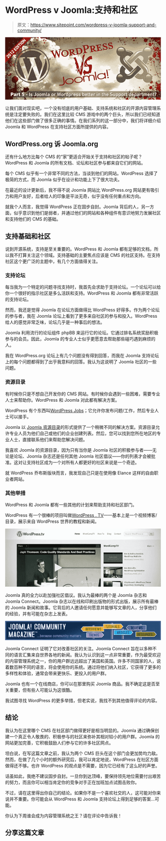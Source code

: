 # WordPress v Joomla:支持和社区

> 原文：<https://www.sitepoint.com/wordpress-v-joomla-support-and-community/>

![](img/8864f8c2ff38d549a64ff9bfe380c0f0.png "header5")

让我们面对现实吧，一个没有彻底的用户基础、支持系统和社区的开源内容管理系统是注定要失败的。我们在这里比较 CMS 游戏中的两个巨头，所以我们已经知道他们在这些部门做了很多正确的事情。在我们系列的这一部分中，我们将详细介绍 Joomla 和 WordPress 在支持社区方面所提供的内容。

## WordPress.org 诉 Joomla.org

还有什么地方比每个 CMS 的“家”更适合开始关于支持和社区的帖子呢？WordPress 和 Joomla 的所有文档、论坛和社区参与都来自它们的网站。

每个 CMS 似乎有一个非常不同的方法，当谈到他们的网站。WordPress 选择了极简的方式，而 Joomla 似乎在设计和功能上下了很大功夫。

在最近的设计更新后，我不得不说 Joomla 网站比 WordPress.org 网站更有吸引力和用户友好，后者给人的印象是平淡无奇，似乎没有任何重点和方向。

就我个人而言，我觉得 WordPress 正在固步自封。Joomla 背后的人，另一方面，似乎意识到他们是弱者，并通过他们的网站和各种组件有意识地努力发展社区和支持他们的 CMS 的基础。

## 支持基础和社区

说到开源系统，支持是至关重要的。WordPress 和 Joomla 都有足够的文档，所以我不打算关注这个领域。支持基础的主要焦点应该是 CMS 的社区支持。在支持社区这个更广泛的主题中，有几个方面值得关注。

### 支持论坛

每当我为一个特定的问题寻找支持时，我首先会求助于支持论坛。一个论坛可以给你一个很好的指示社区是多么活跃和支持。WordPress 和 Joomla 都有非常活跃的支持论坛。

然而，我还是觉得 Joomla 在论坛方面做得比 WordPress 好得多。作为两个论坛的参与者，我在 Joomla 论坛上看到了更多来自社区的参与和投入。WordPress 给人的感觉非常乏味，论坛几乎是一种事后的想法。

Joomla 利用流行的论坛组件 phpBB 来运行它的论坛。它通过排名系统奖励积极参与的会员。因此，Joomla 的专业人士似乎更愿意去帮助那些碰巧遇到麻烦的人。

我在 WordPress.org 论坛上有几个问题没有得到回答，而我在 Joomla 支持论坛上的每个问题都得到了出乎我意料的回答。我认为这说明了 Joomla 社区的一些问题。

### 资源目录

有时候你只是不想自己开发你的 CMS 网站。有时候你会遇到一些困难，需要专业人士来帮助你。WordPress 和 Joomla 对此都有解决方案。

WordPress 有个东西叫[WordPress Jobs](http://jobs.wordpress.net/)；它允许你发布问题/工作，然后专业人士可以接手。

Joomla 以 [Joomla 资源目录](http://resources.joomla.org/)的形式提供了一个稍微不同的解决方案。资源目录允许专业人员为他们自己或他们的企业创建列表。然后，您可以找到您所在地区的专业人士，直接联系他们来帮助您解决问题。

我喜欢 Joomla 的资源目录，因为只有当你是 Joomla 社区的积极参与者——无论是论坛、Joomla 杂志还是任何其他 Joomla 社区倡议——你的列表才会被批准。这对让支持社区成为一个对所有人都更好的社区来说是一个奇迹。

就 WordPress 乔布斯版块而言，我发现自己只是在使用像 Elance 这样的自由职业者网站。

### 其他举措

WordPress 和 Joomla 都有一些其他的计划来帮助支持和社区部门。

WordPress 有一个很棒的项目叫做[WordPress . TV](http://wordpress.tv/)——基本上是一个视频博客/目录，展示来自 WordPress 世界的教程和新闻。

![](img/d8a031c60e5bc8901921c67612535e8b.png "wordpress_tv")

Joomla 真的全力以赴加强社区倡议。我认为最棒的两个是 Joomla 杂志和 Joomla Connect。Joomla 杂志以在线和印刷出版物的形式出版，展示所有最棒的 Joomla 新闻和故事。它背后的人邀请任何愿意并能够写文章的人，分享他们的经验，并有可能在杂志上发表。

![](img/0f2927b5ea54067a9c9644b82bb782fa.png "joomla_magazine")

Joomla Connect 证明了它对改善社区的关注。Joomla Connect 旨在以多种不同的语言汇集来自世界各地的新闻。我认为认识到这一点非常重要，作为最受欢迎的内容管理系统之一，你的用户群远远超出了美国和英国。许多不同国家的人，说着数百种不同的语言，将会使用你的系统。通过将他们纳入社区，它获得了更多的多样性和体验，通常会带来更快乐、更投入的用户群。

Joomla 也有一个在线商店，你可以在那里购买 Joomla 商品。我不确定这是否至关重要，但有些人可能认为这很酷。

我试图寻找 WordPress 的更多举措，但老实说，我找不到其他值得评论的内容。

## 结论

我认为在这里哪个 CMS 在社区部门做得更好是相当明显的。Joomla 通过确保创建一个真正令人敬畏的、积极参与的社区来弥补其相对较小的用户群。Joomla 的网站更加完善，它积极鼓励人们参与它的许多社区网点。

坦白说，在写这篇文章之前，我认为两个 CMS 巨头在这个部门会更加势均力敌。然而，在做了几个小时的额外研究后，我可以肯定地说，WordPress 在社区方面做得还不够。也许 WordPress 的观点是不需要，因为它已经有了这么好的声誉。

话虽如此，我绝不建议固步自封。一旦你到达顶峰，要保持领先地位需要付出艰苦的努力，而且你可以相当肯定你的竞争对手正在加班加点试图击败你。

不过，请在这里得出你自己的结论。如果你不是一个喜欢社交的人，这可能对你来说并不重要。你可能会从 WordPress 和 Joomla 支持论坛上得到足够的答案…可能。

你认为下周谁会成为内容管理系统之王？请在评论中告诉我！

## 分享这篇文章
